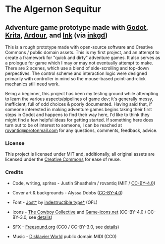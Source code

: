 # The Algernon Sequitur
## Adventure game prototype made with [Godot](https://godotengine.org/), [Krita](https://krita.org/), [Ardour](https://ardour.org/), and [Ink](https://www.inklestudios.com/ink/) (via [inkgd](https://github.com/ephread/inkgd))



This is a rough prototype made with open-source software and Creative Commons / public domain assets. This is my first project, and an attempt to create a framework for "quick and dirty" adventure games. It also serves as a prologue for game which I may or may not eventually attempt to make. There are 2 scenes, which use a blend of side-scrolling and top-down perpectives. The control scheme and interaction logic were designed primarily with controller in mind so the mouse-based point-and-click mechanics still need work.

Being a beginner, this project has been my testing ground while attempting to learn the various aspects/pipelines of game dev; it's generally messy, inefficient, full of odd choices & poorly documented. Having said that, if someone interested in making adventure games begins taking their first steps in Godot and happens to find their way here, I'd like to think they might find a few helpful ideas for getting started. If something here does turn out to be of interest to someone, I can be reached at rovantiq@protonmail.com for any questions, comments, feedback, advice.



### License


This project is licensed under MIT and, additionally, all original assets are licensed under the [Creative Commons](https://creativecommons.org/licenses/by/4.0/) for ease of reuse.


### Credits

* Code, writing, sprites - Justin Sheathelm / rovantiq (MIT / [CC-BY-4.0](https://creativecommons.org/licenses/by/4.0/))

* Cover art & backgrounds -  Alyssa Dobbs ([CC-BY-4.0](https://creativecommons.org/licenses/by/4.0/))

* Font -  [Jost*](https://indestructibletype.com/Jost.html) by [indestructible type*](https://indestructibletype.com/Home.html) (OFL)

* Icons - [The Cowboy Collective](https://cowboycollective.cc/) and [Game-icons.net](https://game-icons.net/) (CC-BY-4.0 / CC-BY-3.0, see [details](/CREDITS.md))

* SFX - [Freesound.org](https://freesound.org/) (CC0 / CC-BY-3.0, see [details](/CREDITS.md))

* Music - [Disklavier World](http://www.kuhmann.com/Yamaha.htm) public domain MIDI (CC0)
